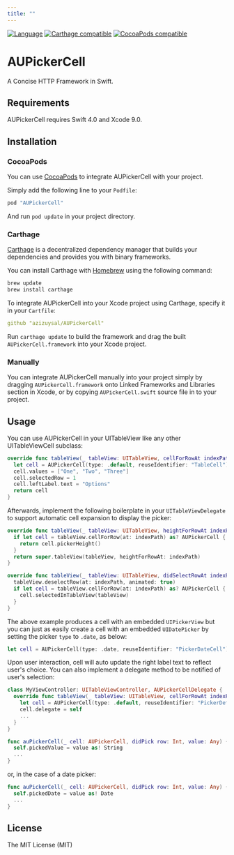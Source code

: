 ```yaml
---
title: ""
---
```


[![Language](https://img.shields.io/badge/Swift-4.0-orange.svg)](http://swift.org)
[![Carthage compatible](https://img.shields.io/badge/Carthage-compatible-4BC51D.svg?style=flat)](https://github.com/Carthage/Carthage)
[![CocoaPods compatible](https://img.shields.io/badge/CocoaPods-compatible-brightgreen.svg)](https://cocoapods.org)

# AUPickerCell

A Concise HTTP Framework in Swift.

## Requirements

AUPickerCell requires Swift 4.0 and Xcode 9.0.

## Installation

### CocoaPods

You can use [CocoaPods](https://cocoapods.org) to integrate AUPickerCell with your project.

Simply add the following line to your `Podfile`:

```ruby
pod "AUPickerCell"
```

And run `pod update` in your project directory.

### Carthage

[Carthage](https://github.com/Carthage/Carthage) is a decentralized dependency manager that builds your dependencies and provides you with binary frameworks.

You can install Carthage with [Homebrew](http://brew.sh/) using the following command:

```bash
brew update
brew install carthage
```

To integrate AUPickerCell into your Xcode project using Carthage, specify it in your `Cartfile`:

```yaml
github "azizuysal/AUPickerCell"
```

Run `carthage update` to build the framework and drag the built `AUPickerCell.framework` into your Xcode project.

### Manually

You can integrate AUPickerCell manually into your project simply by dragging `AUPickerCell.framework` onto Linked Frameworks and Libraries section in Xcode, or by copying `AUPickerCell.swift` source file in to your project.

## Usage

You can use AUPickerCell in your UITableView like any other UITableViewCell subclass:

```swift
override func tableView(_ tableView: UITableView, cellForRowAt indexPath: IndexPath) -> UITableViewCell {
  let cell = AUPickerCell(type: .default, reuseIdentifier: "TableCell")
  cell.values = ["One", "Two", "Three"]
  cell.selectedRow = 1
  cell.leftLabel.text = "Options"
  return cell
}
```

Afterwards, implement the following boilerplate in your `UITableViewDelegate` to support automatic cell expansion to display the picker:

```swift
override func tableView(_ tableView: UITableView, heightForRowAt indexPath: IndexPath) -> CGFloat {
  if let cell = tableView.cellForRow(at: indexPath) as? AUPickerCell {
    return cell.pickerHeight()
  }
  return super.tableView(tableView, heightForRowAt: indexPath)
}

override func tableView(_ tableView: UITableView, didSelectRowAt indexPath: IndexPath) {
  tableView.deselectRow(at: indexPath, animated: true)
  if let cell = tableView.cellForRow(at: indexPath) as? AUPickerCell {
    cell.selectedInTableView(tableView)
  }
}
```

The above example produces a cell with an embedded `UIPickerView` but you can just as easily create a cell with an embedded `UIDatePicker` by setting the picker `type` to `.date`, as below:

```swift
let cell = AUPickerCell(type: .date, reuseIdentifier: "PickerDateCell")
```

Upon user interaction, cell will auto update the right label text to reflect user's choice. You can also implement a delegate method to be notified of user's selection:

```swift
class MyViewController: UITableViewController, AUPickerCellDelegate {
  override func tableView(_ tableView: UITableView, cellForRowAt indexPath: IndexPath) -> UITableViewCell {
    let cell = AUPickerCell(type: .default, reuseIdentifier: "PickerDefaultCell")
    cell.delegate = self
    ...
  }
}

func auPickerCell(_ cell: AUPickerCell, didPick row: Int, value: Any) {
  self.pickedValue = value as! String
  ...
}
```

or, in the case of a date picker:

```swift
func auPickerCell(_ cell: AUPickerCell, didPick row: Int, value: Any) {
  self.pickedDate = value as! Date
  ...
}
```

## License

The MIT License (MIT)
